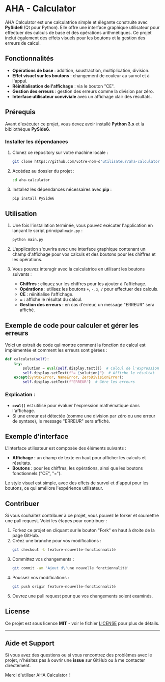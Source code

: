 # AHA - Calculator

AHA Calculator est une calculatrice simple et élégante construite avec **PySide6** (Qt pour Python). Elle offre une interface graphique utilisateur pour effectuer des calculs de base et des opérations arithmétiques. Ce projet inclut également des effets visuels pour les boutons et la gestion des erreurs de calcul.

## Fonctionnalités

- **Opérations de base** : addition, soustraction, multiplication, division.
- **Effet visuel sur les boutons** : changement de couleur au survol et à l'appui.
- **Réinitialisation de l'affichage** : via le bouton "CE".
- **Gestion des erreurs** : gestion des erreurs comme la division par zéro.
- **Interface utilisateur conviviale** avec un affichage clair des résultats.

## Prérequis

Avant d'exécuter ce projet, vous devez avoir installé **Python 3.x** et la bibliothèque **PySide6**.

### Installer les dépendances

1. Clonez ce repository sur votre machine locale :

   ```bash
   git clone https://github.com/votre-nom-d'utilisateur/aha-calculator.git
   ```

2. Accédez au dossier du projet :

   ```bash
   cd aha-calculator
   ```

3. Installez les dépendances nécessaires avec **pip** :

   ```bash
   pip install PySide6
   ```

## Utilisation

1. Une fois l'installation terminée, vous pouvez exécuter l'application en lançant le script principal `main.py` :

   ```bash
   python main.py
   ```

2. L'application s'ouvrira avec une interface graphique contenant un champ d'affichage pour vos calculs et des boutons pour les chiffres et les opérations.

3. Vous pouvez interagir avec la calculatrice en utilisant les boutons suivants :
   - **Chiffres** : cliquez sur les chiffres pour les ajouter à l'affichage.
   - **Opérations** : utilisez les boutons `+`, `-`, `x`, `/` pour effectuer des calculs.
   - **CE** : réinitialise l'affichage.
   - **=** : affiche le résultat du calcul.
   - **Gestion des erreurs** : en cas d'erreur, un message "ERREUR" sera affiché.

## Exemple de code pour calculer et gérer les erreurs

Voici un extrait de code qui montre comment la fonction de calcul est implémentée et comment les erreurs sont gérées :

```python
def calculate(self):
    try:    
        solution = eval(self.display.text())  # Calcul de l'expression
        self.display.setText(f"= {solution}")  # Affiche le résultat
    except(SyntaxError, NameError, ZeroDivisionError):
        self.display.setText(f"ERREUR")  # Gère les erreurs
```

### Explication :
- **`eval()`** est utilisé pour évaluer l'expression mathématique dans l'affichage.
- Si une erreur est détectée (comme une division par zéro ou une erreur de syntaxe), le message "ERREUR" sera affiché.

## Exemple d'interface

L'interface utilisateur est composée des éléments suivants :
- **Affichage** : un champ de texte en haut pour afficher les calculs et résultats.
- **Boutons** : pour les chiffres, les opérations, ainsi que les boutons fonctionnels ("CE", "=").

Le style visuel est simple, avec des effets de survol et d'appui pour les boutons, ce qui améliore l'expérience utilisateur.

## Contribuer

Si vous souhaitez contribuer à ce projet, vous pouvez le forker et soumettre une pull request. Voici les étapes pour contribuer :

1. Forkez ce projet en cliquant sur le bouton "Fork" en haut à droite de la page GitHub.
2. Créez une branche pour vos modifications :
   ```bash
   git checkout -b feature-nouvelle-fonctionnalité
   ```
3. Committez vos changements :
   ```bash
   git commit -am 'Ajout d\'une nouvelle fonctionnalité'
   ```
4. Poussez vos modifications :
   ```bash
   git push origin feature-nouvelle-fonctionnalité
   ```
5. Ouvrez une pull request pour que vos changements soient examinés.

## License

Ce projet est sous licence **MIT** - voir le fichier [LICENSE](LICENSE) pour plus de détails.

---

## Aide et Support

Si vous avez des questions ou si vous rencontrez des problèmes avec le projet, n'hésitez pas à ouvrir une **issue** sur GitHub ou à me contacter directement.

Merci d'utiliser AHA Calculator !
